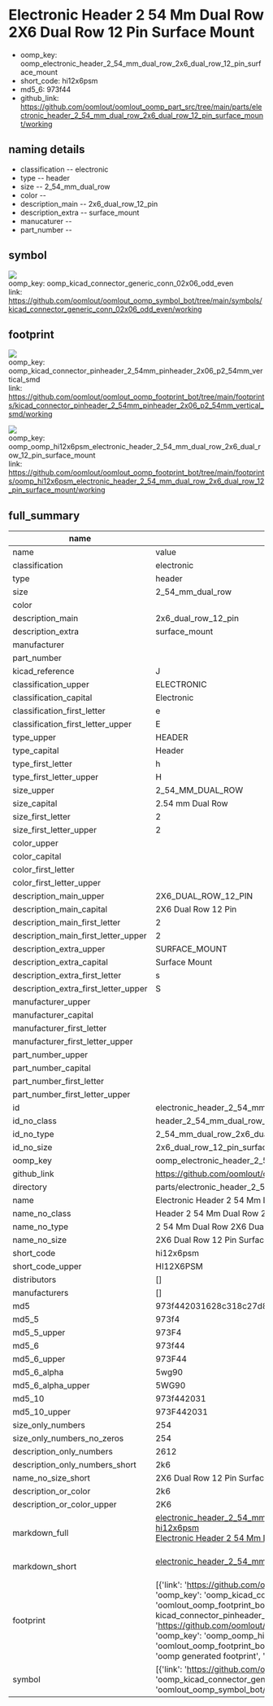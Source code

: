 # Electronic Header 2 54 Mm Dual Row 2X6 Dual Row 12 Pin Surface Mount

  
* oomp_key: oomp_electronic_header_2_54_mm_dual_row_2x6_dual_row_12_pin_surface_mount 
* short_code: hi12x6psm
* md5_6: 973f44  
* github_link: https://github.com/oomlout/oomlout_oomp_part_src/tree/main/parts/electronic_header_2_54_mm_dual_row_2x6_dual_row_12_pin_surface_mount/working  
## naming details
* classification -- electronic
* type -- header
* size -- 2_54_mm_dual_row
* color -- 
* description_main -- 2x6_dual_row_12_pin
* description_extra -- surface_mount
* manucaturer -- 
* part_number -- 



## symbol

![](symbol/{index}/working/working_600.png)  
oomp_key: oomp_kicad_connector_generic_conn_02x06_odd_even  
link: https://github.com/oomlout/oomlout_oomp_symbol_bot/tree/main/symbols/kicad_connector_generic_conn_02x06_odd_even/working  

## footprint

![](footprint/{index}/working/working_600.png)  
oomp_key: oomp_kicad_connector_pinheader_2_54mm_pinheader_2x06_p2_54mm_vertical_smd  
link: https://github.com/oomlout/oomlout_oomp_footprint_bot/tree/main/footprints/kicad_connector_pinheader_2_54mm_pinheader_2x06_p2_54mm_vertical_smd/working  

![](footprint/{index}/working/working_600.png)  
oomp_key: oomp_oomp_hi12x6psm_electronic_header_2_54_mm_dual_row_2x6_dual_row_12_pin_surface_mount  
link: https://github.com/oomlout/oomlout_oomp_footprint_bot/tree/main/footprints/oomp_hi12x6psm_electronic_header_2_54_mm_dual_row_2x6_dual_row_12_pin_surface_mount/working  

## full_summary
| name | value | 
| --- | --- | 
| name | value | 
| classification | electronic | 
| type | header | 
| size | 2_54_mm_dual_row | 
| color |  | 
| description_main | 2x6_dual_row_12_pin | 
| description_extra | surface_mount | 
| manufacturer |  | 
| part_number |  | 
| kicad_reference | J | 
| classification_upper | ELECTRONIC | 
| classification_capital | Electronic | 
| classification_first_letter | e | 
| classification_first_letter_upper | E | 
| type_upper | HEADER | 
| type_capital | Header | 
| type_first_letter | h | 
| type_first_letter_upper | H | 
| size_upper | 2_54_MM_DUAL_ROW | 
| size_capital | 2.54 mm Dual Row | 
| size_first_letter | 2 | 
| size_first_letter_upper | 2 | 
| color_upper |  | 
| color_capital |  | 
| color_first_letter |  | 
| color_first_letter_upper |  | 
| description_main_upper | 2X6_DUAL_ROW_12_PIN | 
| description_main_capital | 2X6 Dual Row 12 Pin | 
| description_main_first_letter | 2 | 
| description_main_first_letter_upper | 2 | 
| description_extra_upper | SURFACE_MOUNT | 
| description_extra_capital | Surface Mount | 
| description_extra_first_letter | s | 
| description_extra_first_letter_upper | S | 
| manufacturer_upper |  | 
| manufacturer_capital |  | 
| manufacturer_first_letter |  | 
| manufacturer_first_letter_upper |  | 
| part_number_upper |  | 
| part_number_capital |  | 
| part_number_first_letter |  | 
| part_number_first_letter_upper |  | 
| id | electronic_header_2_54_mm_dual_row_2x6_dual_row_12_pin_surface_mount | 
| id_no_class | header_2_54_mm_dual_row_2x6_dual_row_12_pin_surface_mount | 
| id_no_type | 2_54_mm_dual_row_2x6_dual_row_12_pin_surface_mount | 
| id_no_size | 2x6_dual_row_12_pin_surface_mount | 
| oomp_key | oomp_electronic_header_2_54_mm_dual_row_2x6_dual_row_12_pin_surface_mount | 
| github_link | https://github.com/oomlout/oomlout_oomp_part_src/tree/main/parts/electronic_header_2_54_mm_dual_row_2x6_dual_row_12_pin_surface_mount/working | 
| directory | parts/electronic_header_2_54_mm_dual_row_2x6_dual_row_12_pin_surface_mount | 
| name | Electronic Header 2 54 Mm Dual Row 2X6 Dual Row 12 Pin Surface Mount | 
| name_no_class | Header 2 54 Mm Dual Row 2X6 Dual Row 12 Pin Surface Mount | 
| name_no_type | 2 54 Mm Dual Row 2X6 Dual Row 12 Pin Surface Mount | 
| name_no_size | 2X6 Dual Row 12 Pin Surface Mount | 
| short_code | hi12x6psm | 
| short_code_upper | HI12X6PSM | 
| distributors | [] | 
| manufacturers | [] | 
| md5 | 973f442031628c318c27d85afad3d463 | 
| md5_5 | 973f4 | 
| md5_5_upper | 973F4 | 
| md5_6 | 973f44 | 
| md5_6_upper | 973F44 | 
| md5_6_alpha | 5wg90 | 
| md5_6_alpha_upper | 5WG90 | 
| md5_10 | 973f442031 | 
| md5_10_upper | 973F442031 | 
| size_only_numbers | 254 | 
| size_only_numbers_no_zeros | 254 | 
| description_only_numbers | 2612 | 
| description_only_numbers_short | 2k6 | 
| name_no_size_short | 2X6 Dual Row 12 Pin Surface Mount | 
| description_or_color | 2k6 | 
| description_or_color_upper | 2K6 | 
| markdown_full | [electronic_header_2_54_mm_dual_row_2x6_dual_row_12_pin_surface_mount](https://github.com/oomlout/oomlout_oomp_part_src/tree/main/parts/electronic_header_2_54_mm_dual_row_2x6_dual_row_12_pin_surface_mount/working)<br>[hi12x6psm](https://github.com/oomlout/oomlout_oomp_part_src/tree/main/parts/electronic_header_2_54_mm_dual_row_2x6_dual_row_12_pin_surface_mount/working)<br>[Electronic Header 2 54 Mm Dual Row 2X6 Dual Row 12 Pin Surface Mount](https://github.com/oomlout/oomlout_oomp_part_src/tree/main/parts/electronic_header_2_54_mm_dual_row_2x6_dual_row_12_pin_surface_mount/working)<br><br> | 
| markdown_short | [electronic_header_2_54_mm_dual_row_2x6_dual_row_12_pin_surface_mount](https://github.com/oomlout/oomlout_oomp_part_src/tree/main/parts/electronic_header_2_54_mm_dual_row_2x6_dual_row_12_pin_surface_mount/working)<br><br> | 
| footprint | [{'link': 'https://github.com/oomlout/oomlout_oomp_footprint_bot/tree/main/foootprntss/kicad_connector_pinheader_2_54mm_pinheader_2x06_p2_54mm_vertical_smd', 'oomp_key': 'oomp_kicad_connector_pinheader_2_54mm_pinheader_2x06_p2_54mm_vertical_smd', 'directory': 'oomlout_oomp_footprint_bot/footprints/kicad_connector_pinheader_2_54mm_pinheader_2x06_p2_54mm_vertical_smd//working/working.kicad_mod', 'note': 'source footprint kicad_connector_pinheader_2_54mm_pinheader_2x06_p2_54mm_vertical_smd', 'index': 0}, {'link': 'https://github.com/oomlout/oomlout_oomp_footprint_bot/tree/main/foootprntss/oomp_hi12x6psm_electronic_header_2_54_mm_dual_row_2x6_dual_row_12_pin_surface_mount', 'oomp_key': 'oomp_oomp_hi12x6psm_electronic_header_2_54_mm_dual_row_2x6_dual_row_12_pin_surface_mount', 'directory': 'oomlout_oomp_footprint_bot/footprints/oomp_hi12x6psm_electronic_header_2_54_mm_dual_row_2x6_dual_row_12_pin_surface_mount//working/working.kicad_mod', 'note': 'oomp generated footprint', 'index': 1}] | 
| symbol | [{'link': 'https://github.com/oomlout/oomlout_oomp_symbol_bot/tree/main/symbols/kicad_connector_generic_conn_02x06_odd_even', 'oomp_key': 'oomp_kicad_connector_generic_conn_02x06_odd_even', 'directory': 'oomlout_oomp_symbol_bot/symbols/kicad_connector_generic_conn_02x06_odd_even//working/working.kicad_sym', 'index': 0}] | 
